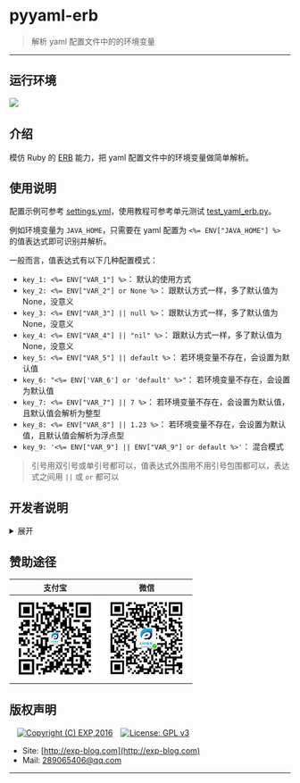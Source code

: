# pyyaml-erb

> 解析 yaml 配置文件中的的环境变量

------

## 运行环境

![](https://img.shields.io/badge/Python-3.8%2B-brightgreen.svg)


## 介绍

模仿 Ruby 的 [ERB](https://docs.ruby-lang.org/en/2.3.0/ERB.html) 能力，把 yaml 配置文件中的环境变量做简单解析。


## 使用说明

配置示例可参考 [settings.yml](./tests/config/settings.yml)，使用教程可参考单元测试 [test_yaml_erb.py](./tests/test_yaml_erb.py)。

例如环境变量为 `JAVA_HOME`，只需要在 yaml 配置为 `<%= ENV["JAVA_HOME"] %>` 的值表达式即可识别并解析。

一般而言，值表达式有以下几种配置模式：

- `key_1: <%= ENV["VAR_1"] %>`： 默认的使用方式
- `key_2: <%= ENV["VAR_2"] or None %>`： 跟默认方式一样，多了默认值为 None，没意义
- `key_3: <%= ENV["VAR_3"] || null %>`： 跟默认方式一样，多了默认值为 None，没意义
- `key_4: <%= ENV["VAR_4"] || "nil" %>`： 跟默认方式一样，多了默认值为 None，没意义
- `key_5: <%= ENV["VAR_5"] || default %>`： 若环境变量不存在，会设置为默认值
- `key_6: "<%= ENV['VAR_6'] or 'default' %>"`： 若环境变量不存在，会设置为默认值
- `key_7: <%= ENV["VAR_7"] || 7 %>`： 若环境变量不存在，会设置为默认值，且默认值会解析为整型
- `key_8: <%= ENV["VAR_8"] || 1.23 %>`： 若环境变量不存在，会设置为默认值，且默认值会解析为浮点型
- `key_9: '<%= ENV["VAR_9"] || ENV["VAR_9"] or default %>'`： 混合模式

> 引号用双引号或单引号都可以，值表达式外围用不用引号包围都可以，表达式之间用 `||` 或 `or` 都可以


## 开发者说明

<details>
<summary>展开</summary>
<br/>

### 手动打包项目

每次修改代码后，记得同步修改 [`setup.py`](setup.py) 下的版本号 `version='x.y.z'`。

```
# 构建用于发布到 PyPI 的压缩包
python setup.py sdist

# 本地安装（测试用）
pip install .\dist\pypdm-db-?.?.?.tar.gz

# 本地卸载
pip uninstall pypdm-db
```

### 手动发布项目

首先需要在 [PyPI](https://pypi.org/) 上注册一个帐号，并在本地用户根目录下创建文件 `~/.pypirc`（用于发布时验证用户身份），其内容如下：

```
[distutils]
index-servers=pypi

[pypi]
repository = https://upload.pypi.org/legacy/
username = <username>
password = <password>
```

其次安装 twine 并上传项目： 

```
# 首次发布需安装
pip install twine

# 发布项目， 若发布成功可在此查看 https://pypi.org/manage/projects/
twine upload dist/*
```

发布到 [PyPI](https://pypi.org/) 的项目名称必须是全局唯一的，即若其他用户已使用该项目名称，则无法发布（报错：`The user 'xxx' isn't allowed to upload to project 'yyy'.`）。此时只能修改 [`setup.py`](setup.py) 下的项目名称 `name`。


> 本项目已集成了 Github Workflows，每次推送更新到 master 即可自动打包并发布到 PyPI


### 关于测试

详见 [单元测试说明](tests)


### 参考资料

- [python package 开发指引](https://packaging.python.org/#python-packaging-user-guide)
- [python package 示例代码](https://github.com/pypa/sampleproject)

</details>

## 赞助途径

| 支付宝 | 微信 |
|:---:|:---:|
| ![](imgs/donate-alipay.png) | ![](imgs/donate-wechat.png) |


## 版权声明

　[![Copyright (C) EXP,2016](https://img.shields.io/badge/Copyright%20(C)-EXP%202016-blue.svg)](http://exp-blog.com)　[![License: GPL v3](https://img.shields.io/badge/License-GPL%20v3-blue.svg)](https://www.gnu.org/licenses/gpl-3.0)

- Site: [http://exp-blog.com](http://exp-blog.com) 
- Mail: <a href="mailto:289065406@qq.com?subject=[EXP's Github]%20Your%20Question%20（请写下您的疑问）&amp;body=What%20can%20I%20help%20you?%20（需要我提供什么帮助吗？）">289065406@qq.com</a>


------
